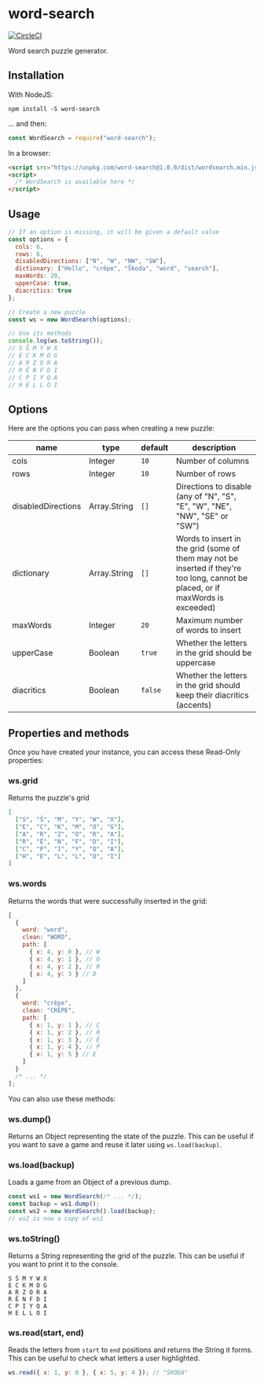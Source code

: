 # word-search

[![CircleCI](https://circleci.com/gh/blex41/word-search.svg?style=shield&circle-token=023915fcedc167ece1538752991e2df6d1f5f876)](https://circleci.com/gh/blex41/word-search)

Word search puzzle generator.

## Installation

With NodeJS:

    npm install -S word-search

... and then:

```javascript
const WordSearch = require("word-search");
```

In a browser:

```html
<script src="https://unpkg.com/word-search@1.0.0/dist/wordsearch.min.js"></script>
<script>
  /* WordSearch is available here */
</script>
```

## Usage

```javascript
// If an option is missing, it will be given a default value
const options = {
  cols: 6,
  rows: 6,
  disabledDirections: ["N", "W", "NW", "SW"],
  dictionary: ["Hello", "crêpe", "Škoda", "word", "search"],
  maxWords: 20,
  upperCase: true,
  diacritics: true
};

// Create a new puzzle
const ws = new WordSearch(options);

// Use its methods
console.log(ws.toString());
// S Š M Y W X
// E C K M O G
// A R Z O R A
// R Ê N F D I
// C P I Y Q A
// H E L L O I
```

## Options

Here are the options you can pass when creating a new puzzle:

| name               | type         | default | description                                                                                                                      |
| ------------------ | ------------ | ------- | -------------------------------------------------------------------------------------------------------------------------------- |
| cols               | Integer      | `10`    | Number of columns                                                                                                                |
| rows               | Integer      | `10`    | Number of rows                                                                                                                   |
| disabledDirections | Array.String | `[]`    | Directions to disable (any of "N", "S", "E", "W", "NE", "NW", "SE" or "SW")                                                      |
| dictionary         | Array.String | `[]`    | Words to insert in the grid (some of them may not be inserted if they're too long, cannot be placed, or if maxWords is exceeded) |
| maxWords           | Integer      | `20`    | Maximum number of words to insert                                                                                                |
| upperCase          | Boolean      | `true`  | Whether the letters in the grid should be uppercase                                                                              |
| diacritics         | Boolean      | `false` | Whether the letters in the grid should keep their diacritics (accents)                                                           |

## Properties and methods

Once you have created your instance, you can access these Read-Only properties:

### ws.grid

Returns the puzzle's grid

```json
[
  ["S", "Š", "M", "Y", "W", "X"],
  ["E", "C", "K", "M", "O", "G"],
  ["A", "R", "Z", "O", "R", "A"],
  ["R", "Ê", "N", "F", "D", "I"],
  ["C", "P", "I", "Y", "Q", "A"],
  ["H", "E", "L", "L", "O", "I"]
]
```

### ws.words

Returns the words that were successfully inserted in the grid:

```javascript
[
  {
    word: "word",
    clean: "WORD",
    path: [
      { x: 4, y: 0 }, // W
      { x: 4, y: 1 }, // O
      { x: 4, y: 2 }, // R
      { x: 4, y: 3 } // D
    ]
  },
  {
    word: "crêpe",
    clean: "CRÊPE",
    path: [
      { x: 1, y: 1 }, // C
      { x: 1, y: 2 }, // R
      { x: 1, y: 3 }, // Ê
      { x: 1, y: 4 }, // P
      { x: 1, y: 5 } // E
    ]
  }
  /* ... */
];
```

You can also use these methods:

### ws.dump()

Returns an Object representing the state of the puzzle. This can be useful if you want to save a game and reuse it later using `ws.load(backup)`.

### ws.load(backup)

Loads a game from an Object of a previous dump.

```javascript
const ws1 = new WordSearch(/* ... */);
const backup = ws1.dump();
const ws2 = new WordSearch().load(backup);
// ws2 is now a copy of ws1
```

### ws.toString()

Returns a String representing the grid of the puzzle. This can be useful if you want to print it to the console.

    S Š M Y W X
    E C K M O G
    A R Z O R A
    R Ê N F D I
    C P I Y Q A
    H E L L O I

### ws.read(start, end)

Reads the letters from `start` to `end` positions and returns the String it forms. This can be useful to check what letters a user highlighted.

```javascript
ws.read({ x: 1, y: 0 }, { x: 5, y: 4 }); // "ŠKODA"
```
